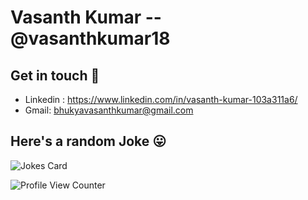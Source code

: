 # Vasanth Kumar -- @vasanthkumar18

## Get in touch 🙌
* Linkedin : https://www.linkedin.com/in/vasanth-kumar-103a311a6/
* Gmail: bhukyavasanthkumar@gmail.com

## Here's a random Joke 😛
![Jokes Card](https://readme-jokes.vercel.app/api)

![Profile View Counter](https://komarev.com/ghpvc/?username=vasanthkumar18)

